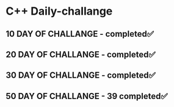 # C++ Daily-challange

## 10 DAY OF CHALLANGE  - completed✅

## 20 DAY OF CHALLANGE  - completed✅

## 30 DAY OF CHALLANGE -  completed✅

## 50 DAY OF CHALLANGE - 39 completed✅
